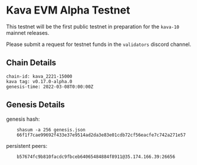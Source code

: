 # Kava EVM Alpha Testnet

This testnet will be the first public testnet in preparation for the `kava-10` mainnet releases. 

Please submit a request for testnet funds in the `validators` discord channel.

## Chain Details

```
chain-id: kava_2221-15000
kava tag: v0.17.0-alpha.0
genesis-time: 2022-03-08T0:00:00Z
```

## Genesis Details

genesis hash: 
```
    shasum -a 256 genesis.json
    66f1f7cae99692f433e37e9514ad2da3e83e01cdb72cf56eacfe7c742a271e57
```  
persistent peers: 
```
    b57674fc9b810facdc9fbceb64065484884f8911@35.174.166.39:26656
```
